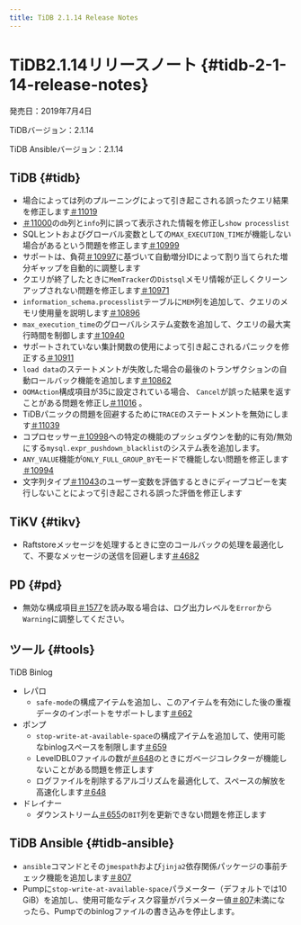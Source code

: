 ```yaml
---
title: TiDB 2.1.14 Release Notes
---
```


# TiDB2.1.14リリースノート {#tidb-2-1-14-release-notes}

発売日：2019年7月4日

TiDBバージョン：2.1.14

TiDB Ansibleバージョン：2.1.14

## TiDB {#tidb}

-   場合によっては列のプルーニングによって引き起こされる誤ったクエリ結果を修正します[＃11019](https://github.com/pingcap/tidb/pull/11019)
-   [＃11000](https://github.com/pingcap/tidb/pull/11000)の`db`列と`info`列に誤って表示された情報を修正し`show processlist`
-   SQLヒントおよびグローバル変数としての`MAX_EXECUTION_TIME`が機能しない場合があるという問題を修正します[＃10999](https://github.com/pingcap/tidb/pull/10999)
-   サポートは、負荷[＃10997](https://github.com/pingcap/tidb/pull/10997)に基づいて自動増分IDによって割り当てられた増分ギャップを自動的に調整します
-   クエリが終了したときに`MemTracker`の`Distsql`メモリ情報が正しくクリーンアップされない問題を修正します[＃10971](https://github.com/pingcap/tidb/pull/10971)
-   `information_schema.processlist`テーブルに`MEM`列を追加して、クエリのメモリ使用量を説明します[＃10896](https://github.com/pingcap/tidb/pull/10896)
-   `max_execution_time`のグローバルシステム変数を追加して、クエリの最大実行時間を制御します[＃10940](https://github.com/pingcap/tidb/pull/10940)
-   サポートされていない集計関数の使用によって引き起こされるパニックを修正する[＃10911](https://github.com/pingcap/tidb/pull/10911)
-   `load data`のステートメントが失敗した場合の最後のトランザクションの自動ロールバック機能を追加します[＃10862](https://github.com/pingcap/tidb/pull/10862)
-   `OOMAction`構成項目が35に設定されている場合、 `Cancel`が誤った結果を返すことがある問題を修正し[＃11016](https://github.com/pingcap/tidb/pull/11016) 。
-   TiDBパニックの問題を回避するために`TRACE`のステートメントを無効にします[＃11039](https://github.com/pingcap/tidb/pull/11039)
-   コプロセッサー[＃10998](https://github.com/pingcap/tidb/pull/10998)への特定の機能のプッシュダウンを動的に有効/無効にする`mysql.expr_pushdown_blacklist`のシステム表を追加します。
-   `ANY_VALUE`機能が`ONLY_FULL_GROUP_BY`モードで機能しない問題を修正します[＃10994](https://github.com/pingcap/tidb/pull/10994)
-   文字列タイプ[＃11043](https://github.com/pingcap/tidb/pull/11043)のユーザー変数を評価するときにディープコピーを実行しないことによって引き起こされる誤った評価を修正します

## TiKV {#tikv}

-   Raftstoreメッセージを処理するときに空のコールバックの処理を最適化して、不要なメッセージの送信を回避します[＃4682](https://github.com/tikv/tikv/pull/4682)

## PD {#pd}

-   無効な構成項目[＃1577](https://github.com/pingcap/pd/pull/1577)を読み取る場合は、ログ出力レベルを`Error`から`Warning`に調整してください。

## ツール {#tools}

TiDB Binlog

-   レパロ
    -   `safe-mode`の構成アイテムを追加し、このアイテムを有効にした後の重複データのインポートをサポートします[＃662](https://github.com/pingcap/tidb-binlog/pull/662)
-   ポンプ
    -   `stop-write-at-available-space`の構成アイテムを追加して、使用可能なbinlogスペースを制限します[＃659](https://github.com/pingcap/tidb-binlog/pull/659)
    -   LevelDBL0ファイルの数が[＃648](https://github.com/pingcap/tidb-binlog/pull/648)のときにガベージコレクターが機能しないことがある問題を修正します
    -   ログファイルを削除するアルゴリズムを最適化して、スペースの解放を高速化します[＃648](https://github.com/pingcap/tidb-binlog/pull/648)
-   ドレイナー
    -   ダウンストリーム[＃655](https://github.com/pingcap/tidb-binlog/pull/655)の`BIT`列を更新できない問題を修正します

## TiDB Ansible {#tidb-ansible}

-   `ansible`コマンドとその`jmespath`および`jinja2`依存関係パッケージの事前チェック機能を追加します[＃807](https://github.com/pingcap/tidb-ansible/pull/807)
-   Pumpに`stop-write-at-available-space`パラメーター（デフォルトでは10 GiB）を追加し、使用可能なディスク容量がパラメーター値[＃807](https://github.com/pingcap/tidb-ansible/pull/807)未満になったら、Pumpでのbinlogファイルの書き込みを停止します。
